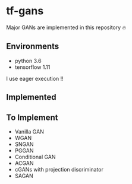 # tf-gans
Major GANs are implemented in this repository :fire:

## Environments
* python 3.6
* tensorflow 1.11

I use eager execution !!

## Implemented

## To Implement
* Vanilla GAN
* WGAN
* SNGAN
* PGGAN
* Conditional GAN
* ACGAN
* cGANs with projection discriminator
* SAGAN
